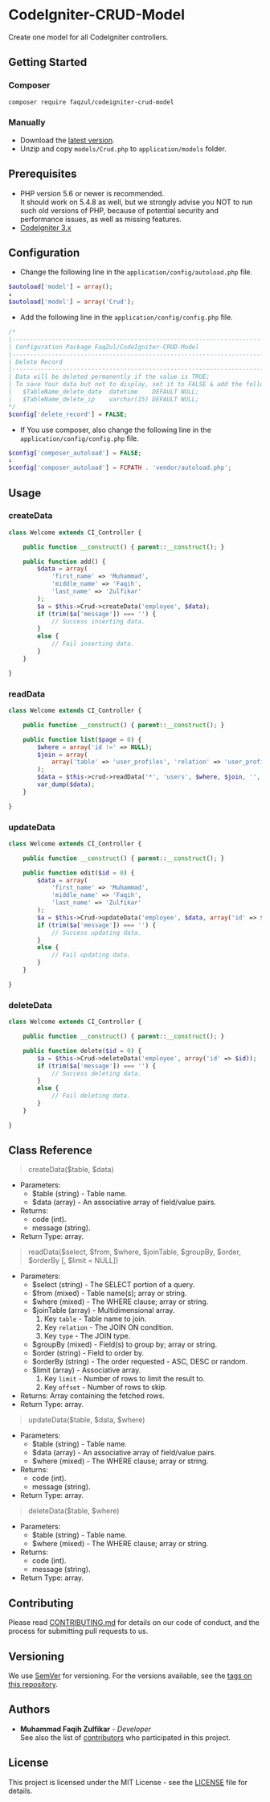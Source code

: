 # CodeIgniter-CRUD-Model
Create one model for all CodeIgniter controllers.

## Getting Started
### Composer
```sh
composer require faqzul/codeigniter-crud-model
```
### Manually
* Download the [latest version](https://github.com/FaqZul/CodeIgniter-CRUD-Model/releases).
* Unzip and copy `models/Crud.php` to `application/models` folder.

## Prerequisites
* PHP version 5.6 or newer is recommended.<br>
It should work on 5.4.8 as well, but we strongly advise you NOT to run such old versions of PHP, because of potential security and performance issues, as well as missing features.
* [CodeIgniter 3.x](https://www.codeigniter.com/download)

## Configuration
* Change the following line in the `application/config/autoload.php` file.
```php
$autoload['model'] = array();
↓
$autoload['model'] = array('Crud');
```
* Add the following line in the `application/config/config.php` file.
```php
/*
|--------------------------------------------------------------------------
| Configuration Package FaqZul/CodeIgniter-CRUD-Model
|--------------------------------------------------------------------------
| Delete Record
|--------------------------------------------------------------------------
| Data will be deleted permanently if the value is TRUE;
| To save Your data but not to display, set it to FALSE & add the following fields in each table:
| 	$TableName_delete_date	datetime 	DEFAULT NULL;
| 	$TableName_delete_ip	varchar(15)	DEFAULT NULL;
*/
$config['delete_record'] = FALSE;
```
* If You use composer, also change the following line in the `application/config/config.php` file.
```php
$config['composer_autoload'] = FALSE;
↓
$config['composer_autoload'] = FCPATH . 'vendor/autoload.php';
```

## Usage
### createData
```php
class Welcome extends CI_Controller {

	public function __construct() { parent::__construct(); }

	public function add() {
		$data = array(
			'first_name' => 'Muhammad',
			'middle_name' => 'Faqih',
			'last_name' => 'Zulfikar'
		);
		$a = $this->Crud->createData('employee', $data);
		if (trim($a['message']) === '') {
			// Success inserting data.
		}
		else {
			// Fail inserting data.
		}
	}

}
```
### readData
```php
class Welcome extends CI_Controller {

	public function __construct() { parent::__construct(); }

	public function list($page = 0) {
		$where = array('id !=' => NULL);
		$join = array(
			array('table' => 'user_profiles', 'relation' => 'user_profiles.user_id = users.id', 'type' => 'LEFT')
		);
		$data = $this->crud->readData('*', 'users', $where, $join, '', 'id', 'DESC', array('limit' => 10, 'offset' => $page * 10));
		var_dump($data);
	}

}
```
### updateData
```php
class Welcome extends CI_Controller {

	public function __construct() { parent::__construct(); }

	public function edit($id = 0) {
		$data = array(
			'first_name' => 'Muhammad',
			'middle_name' => 'Faqih',
			'last_name' => 'Zulfikar'
		);
		$a = $this->Crud->updateData('employee', $data, array('id' => $id));
		if (trim($a['message']) === '') {
			// Success updating data.
		}
		else {
			// Fail updating data.
		}
	}

}
```
### deleteData
```php
class Welcome extends CI_Controller {

	public function __construct() { parent::__construct(); }

	public function delete($id = 0) {
		$a = $this->Crud->deleteData('employee', array('id' => $id));
		if (trim($a['message']) === '') {
			// Success deleting data.
		}
		else {
			// Fail deleting data.
		}
	}

}
```

## Class Reference
> createData($table, $data)
- Parameters:
	- $table (string) - Table name.
	- $data (array) - An associative array of field/value pairs.
- Returns:
	- code (int).
	- message (string).
- Return Type: array.
> readData($select, $from, $where, $joinTable, $groupBy, $order, $orderBy [, $limit = NULL])
- Parameters:
	- $select (string) - The SELECT portion of a query.
	- $from (mixed) - Table name(s); array or string.
	- $where (mixed) - The WHERE clause; array or string.
	- $joinTable (array) - Multidimensional array.
		1. Key `table` - Table name to join.
		2. Key `relation` - The JOIN ON condition.
		3. Key `type` - The JOIN type.
	- $groupBy (mixed) - Field(s) to group by; array or string.
	- $order (string) - Field to order by.
	- $orderBy (string) - The order requested - ASC, DESC or random.
	- $limit (array) - Associative array.
		1. Key `limit` - Number of rows to limit the result to.
		2. Key `offset` - Number of rows to skip.
- Returns: Array containing the fetched rows.
- Return Type: array.
> updateData($table, $data, $where)
- Parameters:
	- $table (string) - Table name.
	- $data (array) - An associative array of field/value pairs.
	- $where (mixed) - The WHERE clause; array or string.
- Returns:
	- code (int).
	- message (string).
- Return Type: array.
> deleteData($table, $where)
- Parameters:
	- $table (string) - Table name.
	- $where (mixed) - The WHERE clause; array or string.
- Returns:
	- code (int).
	- message (string).
- Return Type: array.

## Contributing
Please read [CONTRIBUTING.md](https://github.com/FaqZul/CodeIgniter-CRUD-Model/blob/1.0.0/CONTRIBUTING.md) for details on our code of conduct, and the process for submitting pull requests to us.

## Versioning
We use [SemVer](http://semver.org/) for versioning. For the versions available, see the [tags on this repository](https://github.com/FaqZul/CodeIgniter-CRUD-Model/tags).

## Authors
* **Muhammad Faqih Zulfikar** - *Developer*<br>
See also the list of [contributors](https://github.com/FaqZul/CodeIgniter-CRUD-Model/contributors) who participated in this project.

## License
This project is licensed under the MIT License - see the [LICENSE](https://github.com/FaqZul/CodeIgniter-CRUD-Model/blob/1.0.0/LICENSE) file for details.